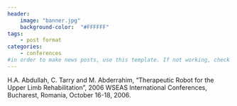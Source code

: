 ```yaml
---
header:
    image: "banner.jpg"
    background-color:  "#FFFFFF"
tags:
    - post format
categories:
    - conferences
#in order to make news posts, use this template. If not working, check that categories is equal to conferences, not Conferences
---
```


<p>H.A. Abdullah, C. Tarry and M. Abderrahim, &#8220;Therapeutic Robot for the Upper Limb Rehabilitation&#8221;, 2006 WSEAS International Conferences, Bucharest, Romania, October 16-18, 2006.</p>
